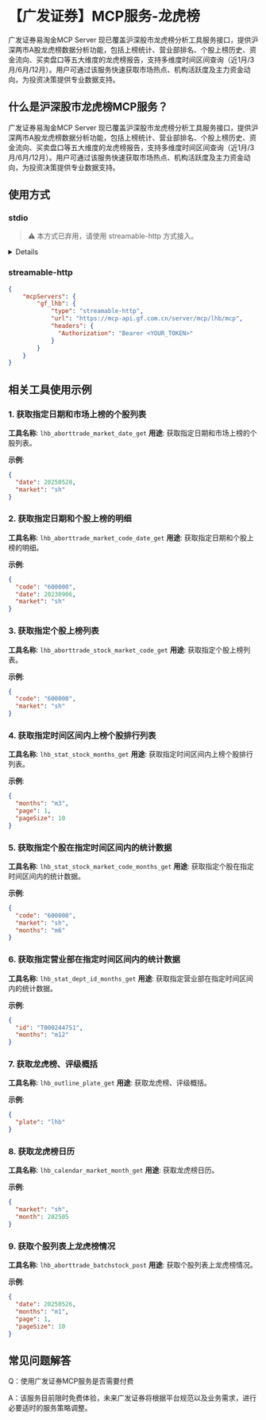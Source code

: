 # 【广发证券】MCP服务-龙虎榜

广发证券易淘金MCP Server 现已覆盖沪深股市龙虎榜分析工具服务接口，提供沪深两市A股龙虎榜数据分析功能，包括上榜统计、营业部排名、个股上榜历史、资金流向、买卖盘口等五大维度的龙虎榜报告，支持多维度时间区间查询（近1月/3月/6月/12月）。用户可通过该服务快速获取市场热点、机构活跃度及主力资金动向，为投资决策提供专业数据支持。

## 什么是沪深股市龙虎榜MCP服务？

广发证券易淘金MCP Server 现已覆盖沪深股市龙虎榜分析工具服务接口，提供沪深两市A股龙虎榜数据分析功能，包括上榜统计、营业部排名、个股上榜历史、资金流向、买卖盘口等五大维度的龙虎榜报告，支持多维度时间区间查询（近1月/3月/6月/12月）。用户可通过该服务快速获取市场热点、机构活跃度及主力资金动向，为投资决策提供专业数据支持。

## 使用方式

### stdio

> ⚠️ 本方式已弃用，请使用 streamable-http 方式接入。
<details>

```json
{
  "mcpServers": {
    "gf_lhb": {
      "command": "npx",
      "args": ["-y" "@gfsecurities/mcp-base@1.0.3", "--appId=lhb", "--sync=false"],
      "env": {
        "CONFIG_LOGGER": "silent",
        "GF_MCP_AUTH_KEY": "<auth_key>"
      }
    }
  }
}
```

</details>

### streamable-http

```json
{
    "mcpServers": {
        "gf_lhb": {
            "type": "streamable-http",
            "url": "https://mcp-api.gf.com.cn/server/mcp/lhb/mcp",
            "headers": {
              "Authorization": "Bearer <YOUR_TOKEN>"
            }
        }
    }
}
```

## 相关工具使用示例

### 1. 获取指定日期和市场上榜的个股列表

**工具名称**: `lhb_aborttrade_market_date_get`
**用途**: 获取指定日期和市场上榜的个股列表。

**示例**:

```json
{
  "date": 20250528,
  "market": "sh"
}
```

### 2. 获取指定日期和个股上榜的明细

**工具名称**: `lhb_aborttrade_market_code_date_get`
**用途**: 获取指定日期和个股上榜的明细。

**示例**:

```json
{
  "code": "600000",
  "date": 20230906,
  "market": "sh"
}
```

### 3. 获取指定个股上榜列表

**工具名称**: `lhb_aborttrade_stock_market_code_get`
**用途**: 获取指定个股上榜列表。

**示例**:

```json
{
  "code": "600000",
  "market": "sh"
}
```

### 4. 获取指定时间区间内上榜个股排行列表

**工具名称**: `lhb_stat_stock_months_get`
**用途**: 获取指定时间区间内上榜个股排行列表。

**示例**:

```json
{
  "months": "m3",
  "page": 1,
  "pageSize": 10
}
```

### 5. 获取指定个股在指定时间区间内的统计数据

**工具名称**: `lhb_stat_stock_market_code_months_get`
**用途**: 获取指定个股在指定时间区间内的统计数据。

**示例**:

```json
{
  "code": "600000",
  "market": "sh",
  "months": "m6"
}
```

### 6. 获取指定营业部在指定时间区间内的统计数据

**工具名称**: `lhb_stat_dept_id_months_get`
**用途**: 获取指定营业部在指定时间区间内的统计数据。

**示例**:

```json
{
  "id": "T000244751",
  "months": "m12"
}
```

### 7. 获取龙虎榜、评级概括

**工具名称**: `lhb_outline_plate_get`
**用途**: 获取龙虎榜、评级概括。

**示例**:

```json
{
  "plate": "lhb"
}
```

### 8. 获取龙虎榜日历

**工具名称**: `lhb_calendar_market_month_get`
**用途**: 获取龙虎榜日历。

**示例**:

```json
{
  "market": "sh",
  "month": 202505
}
```

### 9. 获取个股列表上龙虎榜情况

**工具名称**: `lhb_aborttrade_batchstock_post`
**用途**: 获取个股列表上龙虎榜情况。

**示例**:

```json
{
  "date": 20250526,
  "months": "m1",
  "page": 1,
  "pageSize": 10
}
```


## 常见问题解答

Q：使用广发证券MCP服务是否需要付费

A：该服务目前限时免费体验，未来广发证券将根据平台规范以及业务需求，进行必要适时的服务策略调整。

